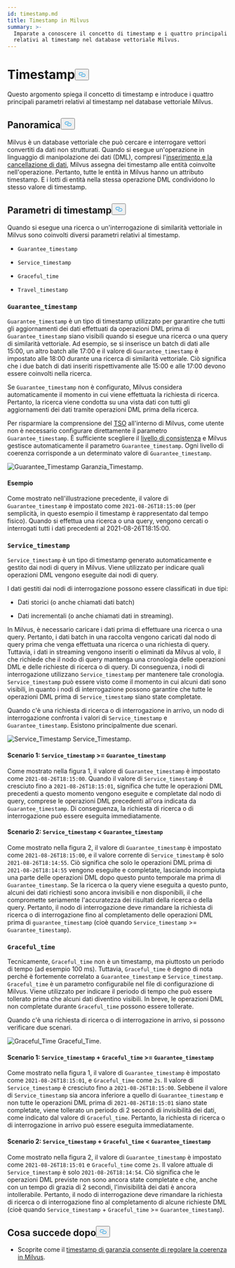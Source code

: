 ```yaml
---
id: timestamp.md
title: Timestamp in Milvus
summary: >-
  Imparate a conoscere il concetto di timestamp e i quattro principali parametri
  relativi al timestamp nel database vettoriale Milvus.
---
```

<h1 id="Timestamp" class="common-anchor-header">Timestamp<button data-href="#Timestamp" class="anchor-icon" translate="no">
      <svg translate="no"
        aria-hidden="true"
        focusable="false"
        height="20"
        version="1.1"
        viewBox="0 0 16 16"
        width="16"
      >
        <path
          fill="#0092E4"
          fill-rule="evenodd"
          d="M4 9h1v1H4c-1.5 0-3-1.69-3-3.5S2.55 3 4 3h4c1.45 0 3 1.69 3 3.5 0 1.41-.91 2.72-2 3.25V8.59c.58-.45 1-1.27 1-2.09C10 5.22 8.98 4 8 4H4c-.98 0-2 1.22-2 2.5S3 9 4 9zm9-3h-1v1h1c1 0 2 1.22 2 2.5S13.98 12 13 12H9c-.98 0-2-1.22-2-2.5 0-.83.42-1.64 1-2.09V6.25c-1.09.53-2 1.84-2 3.25C6 11.31 7.55 13 9 13h4c1.45 0 3-1.69 3-3.5S14.5 6 13 6z"
        ></path>
      </svg>
    </button></h1><p>Questo argomento spiega il concetto di timestamp e introduce i quattro principali parametri relativi al timestamp nel database vettoriale Milvus.</p>
<h2 id="Overview" class="common-anchor-header">Panoramica<button data-href="#Overview" class="anchor-icon" translate="no">
      <svg translate="no"
        aria-hidden="true"
        focusable="false"
        height="20"
        version="1.1"
        viewBox="0 0 16 16"
        width="16"
      >
        <path
          fill="#0092E4"
          fill-rule="evenodd"
          d="M4 9h1v1H4c-1.5 0-3-1.69-3-3.5S2.55 3 4 3h4c1.45 0 3 1.69 3 3.5 0 1.41-.91 2.72-2 3.25V8.59c.58-.45 1-1.27 1-2.09C10 5.22 8.98 4 8 4H4c-.98 0-2 1.22-2 2.5S3 9 4 9zm9-3h-1v1h1c1 0 2 1.22 2 2.5S13.98 12 13 12H9c-.98 0-2-1.22-2-2.5 0-.83.42-1.64 1-2.09V6.25c-1.09.53-2 1.84-2 3.25C6 11.31 7.55 13 9 13h4c1.45 0 3-1.69 3-3.5S14.5 6 13 6z"
        ></path>
      </svg>
    </button></h2><p>Milvus è un database vettoriale che può cercare e interrogare vettori convertiti da dati non strutturati. Quando si esegue un'operazione in linguaggio di manipolazione dei dati (DML), compresi l'<a href="https://milvus.io/docs/v2.1.x/data_processing.md">inserimento e la cancellazione di dati</a>, Milvus assegna dei timestamp alle entità coinvolte nell'operazione. Pertanto, tutte le entità in Milvus hanno un attributo timestamp. E i lotti di entità nella stessa operazione DML condividono lo stesso valore di timestamp.</p>
<h2 id="Timestamp-parameters" class="common-anchor-header">Parametri di timestamp<button data-href="#Timestamp-parameters" class="anchor-icon" translate="no">
      <svg translate="no"
        aria-hidden="true"
        focusable="false"
        height="20"
        version="1.1"
        viewBox="0 0 16 16"
        width="16"
      >
        <path
          fill="#0092E4"
          fill-rule="evenodd"
          d="M4 9h1v1H4c-1.5 0-3-1.69-3-3.5S2.55 3 4 3h4c1.45 0 3 1.69 3 3.5 0 1.41-.91 2.72-2 3.25V8.59c.58-.45 1-1.27 1-2.09C10 5.22 8.98 4 8 4H4c-.98 0-2 1.22-2 2.5S3 9 4 9zm9-3h-1v1h1c1 0 2 1.22 2 2.5S13.98 12 13 12H9c-.98 0-2-1.22-2-2.5 0-.83.42-1.64 1-2.09V6.25c-1.09.53-2 1.84-2 3.25C6 11.31 7.55 13 9 13h4c1.45 0 3-1.69 3-3.5S14.5 6 13 6z"
        ></path>
      </svg>
    </button></h2><p>Quando si esegue una ricerca o un'interrogazione di similarità vettoriale in Milvus sono coinvolti diversi parametri relativi al timestamp.</p>
<ul>
<li><p><code translate="no">Guarantee_timestamp</code></p></li>
<li><p><code translate="no">Service_timestamp</code></p></li>
<li><p><code translate="no">Graceful_time</code></p></li>
<li><p><code translate="no">Travel_timestamp</code></p></li>
</ul>
<h3 id="Guaranteetimestamp" class="common-anchor-header"><code translate="no">Guarantee_timestamp</code></h3><p><code translate="no">Guarantee_timestamp</code> è un tipo di timestamp utilizzato per garantire che tutti gli aggiornamenti dei dati effettuati da operazioni DML prima di <code translate="no">Guarantee_timestamp</code> siano visibili quando si esegue una ricerca o una query di similarità vettoriale. Ad esempio, se si inserisce un batch di dati alle 15:00, un altro batch alle 17:00 e il valore di <code translate="no">Guarantee_timestamp</code> è impostato alle 18:00 durante una ricerca di similarità vettoriale. Ciò significa che i due batch di dati inseriti rispettivamente alle 15:00 e alle 17:00 devono essere coinvolti nella ricerca.</p>
<p>Se <code translate="no">Guarantee_timestamp</code> non è configurato, Milvus considera automaticamente il momento in cui viene effettuata la richiesta di ricerca. Pertanto, la ricerca viene condotta su una vista dati con tutti gli aggiornamenti dei dati tramite operazioni DML prima della ricerca.</p>
<p>Per risparmiare la comprensione del <a href="https://github.com/milvus-io/milvus/blob/master/docs/design_docs/20211214-milvus_hybrid_ts.md">TSO</a> all'interno di Milvus, come utente non è necessario configurare direttamente il parametro <code translate="no">Guarantee_timestamp</code>. È sufficiente scegliere il <a href="https://milvus.io/docs/v2.1.x/consistency.md">livello di consistenza</a> e Milvus gestisce automaticamente il parametro <code translate="no">Guarantee_timestamp</code>. Ogni livello di coerenza corrisponde a un determinato valore di <code translate="no">Guarantee_timestamp</code>.</p>
<p>
  
   <span class="img-wrapper"> <img translate="no" src="/docs/v2.5.x/assets/Guarantee_Timestamp.png" alt="Guarantee_Timestamp" class="doc-image" id="guarantee_timestamp" />
   </span> <span class="img-wrapper"> <span>Garanzia_Timestamp</span>. </span></p>
<h4 id="Example" class="common-anchor-header">Esempio</h4><p>Come mostrato nell'illustrazione precedente, il valore di <code translate="no">Guarantee_timestamp</code> è impostato come <code translate="no">2021-08-26T18:15:00</code> (per semplicità, in questo esempio il timestamp è rappresentato dal tempo fisico). Quando si effettua una ricerca o una query, vengono cercati o interrogati tutti i dati precedenti al 2021-08-26T18:15:00.</p>
<h3 id="Servicetimestamp" class="common-anchor-header"><code translate="no">Service_timestamp</code></h3><p><code translate="no">Service_timestamp</code> è un tipo di timestamp generato automaticamente e gestito dai nodi di query in Milvus. Viene utilizzato per indicare quali operazioni DML vengono eseguite dai nodi di query.</p>
<p>I dati gestiti dai nodi di interrogazione possono essere classificati in due tipi:</p>
<ul>
<li><p>Dati storici (o anche chiamati dati batch)</p></li>
<li><p>Dati incrementali (o anche chiamati dati in streaming).</p></li>
</ul>
<p>In Milvus, è necessario caricare i dati prima di effettuare una ricerca o una query. Pertanto, i dati batch in una raccolta vengono caricati dal nodo di query prima che venga effettuata una ricerca o una richiesta di query. Tuttavia, i dati in streaming vengono inseriti o eliminati da Milvus al volo, il che richiede che il nodo di query mantenga una cronologia delle operazioni DML e delle richieste di ricerca o di query. Di conseguenza, i nodi di interrogazione utilizzano <code translate="no">Service_timestamp</code> per mantenere tale cronologia. <code translate="no">Service_timestamp</code> può essere visto come il momento in cui alcuni dati sono visibili, in quanto i nodi di interrogazione possono garantire che tutte le operazioni DML prima di <code translate="no">Service_timestamp</code> siano state completate.</p>
<p>Quando c'è una richiesta di ricerca o di interrogazione in arrivo, un nodo di interrogazione confronta i valori di <code translate="no">Service_timestamp</code> e <code translate="no">Guarantee_timestamp</code>. Esistono principalmente due scenari.</p>
<p>
  
   <span class="img-wrapper"> <img translate="no" src="/docs/v2.5.x/assets/Service_Timestamp.png" alt="Service_Timestamp" class="doc-image" id="service_timestamp" />
   </span> <span class="img-wrapper"> <span>Service_Timestamp</span>. </span></p>
<h4 id="Scenario-1-Servicetimestamp--Guaranteetimestamp" class="common-anchor-header">Scenario 1: <code translate="no">Service_timestamp</code> &gt;= <code translate="no">Guarantee_timestamp</code></h4><p>Come mostrato nella figura 1, il valore di <code translate="no">Guarantee_timestamp</code> è impostato come <code translate="no">2021-08-26T18:15:00</code>. Quando il valore di <code translate="no">Service_timestamp</code> è cresciuto fino a <code translate="no">2021-08-26T18:15:01</code>, significa che tutte le operazioni DML precedenti a questo momento vengono eseguite e completate dal nodo di query, comprese le operazioni DML precedenti all'ora indicata da <code translate="no">Guarantee_timestamp</code>. Di conseguenza, la richiesta di ricerca o di interrogazione può essere eseguita immediatamente.</p>
<h4 id="Scenario-2-Servicetimestamp--Guaranteetimestamp" class="common-anchor-header">Scenario 2: <code translate="no">Service_timestamp</code> &lt; <code translate="no">Guarantee_timestamp</code></h4><p>Come mostrato nella figura 2, il valore di <code translate="no">Guarantee_timestamp</code> è impostato come <code translate="no">2021-08-26T18:15:00</code>, e il valore corrente di <code translate="no">Service_timestamp</code> è solo <code translate="no">2021-08-26T18:14:55</code>. Ciò significa che solo le operazioni DML prima di <code translate="no">2021-08-26T18:14:55</code> vengono eseguite e completate, lasciando incompiuta una parte delle operazioni DML dopo questo punto temporale ma prima di <code translate="no">Guarantee_timestamp</code>. Se la ricerca o la query viene eseguita a questo punto, alcuni dei dati richiesti sono ancora invisibili e non disponibili, il che compromette seriamente l'accuratezza dei risultati della ricerca o della query. Pertanto, il nodo di interrogazione deve rimandare la richiesta di ricerca o di interrogazione fino al completamento delle operazioni DML prima di <code translate="no">guarantee_timestamp</code> (cioè quando <code translate="no">Service_timestamp</code> &gt;= <code translate="no">Guarantee_timestamp</code>).</p>
<h3 id="Gracefultime" class="common-anchor-header"><code translate="no">Graceful_time</code></h3><p>Tecnicamente, <code translate="no">Graceful_time</code> non è un timestamp, ma piuttosto un periodo di tempo (ad esempio 100 ms). Tuttavia, <code translate="no">Graceful_time</code> è degno di nota perché è fortemente correlato a <code translate="no">Guarantee_timestamp</code> e <code translate="no">Service_timestamp</code>. <code translate="no">Graceful_time</code> è un parametro configurabile nel file di configurazione di Milvus. Viene utilizzato per indicare il periodo di tempo che può essere tollerato prima che alcuni dati diventino visibili. In breve, le operazioni DML non completate durante <code translate="no">Graceful_time</code> possono essere tollerate.</p>
<p>Quando c'è una richiesta di ricerca o di interrogazione in arrivo, si possono verificare due scenari.</p>
<p>
  
   <span class="img-wrapper"> <img translate="no" src="/docs/v2.5.x/assets/Graceful_Time.png" alt="Graceful_Time" class="doc-image" id="graceful_time" />
   </span> <span class="img-wrapper"> <span>Graceful_Time</span>. </span></p>
<h4 id="Scenario-1-Servicetimestamp--+--Gracefultime--Guaranteetimestamp" class="common-anchor-header">Scenario 1: <code translate="no">Service_timestamp</code> + <code translate="no">Graceful_time</code> &gt;= <code translate="no">Guarantee_timestamp</code></h4><p>Come mostrato nella figura 1, il valore di <code translate="no">Guarantee_timestamp</code> è impostato come <code translate="no">2021-08-26T18:15:01</code>, e <code translate="no">Graceful_time</code> come <code translate="no">2s</code>. Il valore di <code translate="no">Service_timestamp</code> è cresciuto fino a <code translate="no">2021-08-26T18:15:00</code>. Sebbene il valore di <code translate="no">Service_timestamp</code> sia ancora inferiore a quello di <code translate="no">Guarantee_timestamp</code> e non tutte le operazioni DML prima di <code translate="no">2021-08-26T18:15:01</code> siano state completate, viene tollerato un periodo di 2 secondi di invisibilità dei dati, come indicato dal valore di <code translate="no">Graceful_time</code>. Pertanto, la richiesta di ricerca o di interrogazione in arrivo può essere eseguita immediatamente.</p>
<h4 id="Scenario-2-Servicetimestamp--+--Gracefultime--Guaranteetimestamp" class="common-anchor-header">Scenario 2: <code translate="no">Service_timestamp</code> + <code translate="no">Graceful_time</code> &lt; <code translate="no">Guarantee_timestamp</code></h4><p>Come mostrato nella figura 2, il valore di <code translate="no">Guarantee_timestamp</code> è impostato come <code translate="no">2021-08-26T18:15:01</code> e <code translate="no">Graceful_time</code> come <code translate="no">2s</code>. Il valore attuale di <code translate="no">Service_timestamp</code> è solo <code translate="no">2021-08-26T18:14:54</code>. Ciò significa che le operazioni DML previste non sono ancora state completate e che, anche con un tempo di grazia di 2 secondi, l'invisibilità dei dati è ancora intollerabile. Pertanto, il nodo di interrogazione deve rimandare la richiesta di ricerca o di interrogazione fino al completamento di alcune richieste DML (cioè quando <code translate="no">Service_timestamp</code> + <code translate="no">Graceful_time</code> &gt;= <code translate="no">Guarantee_timestamp</code>).</p>
<h2 id="Whats-next" class="common-anchor-header">Cosa succede dopo<button data-href="#Whats-next" class="anchor-icon" translate="no">
      <svg translate="no"
        aria-hidden="true"
        focusable="false"
        height="20"
        version="1.1"
        viewBox="0 0 16 16"
        width="16"
      >
        <path
          fill="#0092E4"
          fill-rule="evenodd"
          d="M4 9h1v1H4c-1.5 0-3-1.69-3-3.5S2.55 3 4 3h4c1.45 0 3 1.69 3 3.5 0 1.41-.91 2.72-2 3.25V8.59c.58-.45 1-1.27 1-2.09C10 5.22 8.98 4 8 4H4c-.98 0-2 1.22-2 2.5S3 9 4 9zm9-3h-1v1h1c1 0 2 1.22 2 2.5S13.98 12 13 12H9c-.98 0-2-1.22-2-2.5 0-.83.42-1.64 1-2.09V6.25c-1.09.53-2 1.84-2 3.25C6 11.31 7.55 13 9 13h4c1.45 0 3-1.69 3-3.5S14.5 6 13 6z"
        ></path>
      </svg>
    </button></h2><ul>
<li>Scoprite come il <a href="/docs/it/consistency.md">timestamp di garanzia consente di regolare la coerenza in Milvus</a>.</li>
</ul>
